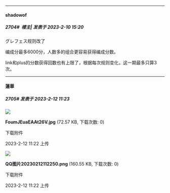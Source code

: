 
*****

####  shadowof  
##### 2704#         楼主| 发表于 2023-2-10 15:20

グレフェス规则改了

编成分最多6000分，人数多的组合更容易获得编成分数。

link和plus的分数获得回数也有上限了，根据每次规则变化，这一期最多只算3次。


*****

####  蓮華  
##### 2705#       发表于 2023-2-12 11:23

<img src="https://img.saraba1st.com/forum/202302/12/112207zl8y5ygzr3dgk8g8.jpg" referrerpolicy="no-referrer">

<strong>FoumJEuaEAAt26V.jpg</strong> (72.57 KB, 下载次数: 0)

下载附件

2023-2-12 11:22 上传

<img src="https://img.saraba1st.com/forum/202302/12/112258p2zabf1m5r2122gf.png" referrerpolicy="no-referrer">

<strong>QQ图片20230212112250.png</strong> (160.55 KB, 下载次数: 0)

下载附件

2023-2-12 11:22 上传

